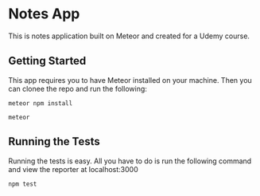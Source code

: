 # Notes App

This is notes application built on Meteor and created for a Udemy course.

## Getting Started

This app requires you to have Meteor installed on your machine. Then you can clonee the repo and run the following:

```
meteor npm install
```

```
meteor
```

## Running the Tests

Running the tests is easy. All you have to do is run the following command and view the reporter at localhost:3000

```
npm test
```